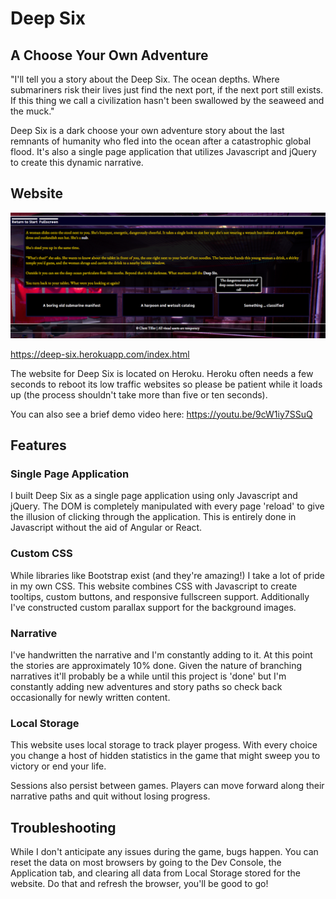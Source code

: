 # Deep Six
## A Choose Your Own Adventure

"I'll tell you a story about the Deep Six. The ocean depths. Where submariners risk their lives just find the next port, if the next port still exists. If this thing we call a civilization hasn't been swallowed by the seaweed and the muck."

Deep Six is a dark choose your own adventure story about the last remnants of humanity who fled into the ocean after a catastrophic global flood. It's also a single page application that utilizes Javascript and jQuery to create this dynamic narrative.

## Website


![Deep Six](/Assets/screenshot-page-zero.png)    

https://deep-six.herokuapp.com/index.html

The website for Deep Six is located on Heroku. Heroku often needs a few seconds to reboot its low traffic websites so please be patient while it loads up (the process shouldn't take more than five or ten seconds).

You can also see a brief demo video here: https://youtu.be/9cW1iy7SSuQ

## Features

### Single Page Application

I built Deep Six as a single page application using only Javascript and jQuery. The DOM is completely manipulated with every page 'reload' to give the illusion of clicking through the application. This is entirely done in Javascript without the aid of Angular or React.

### Custom CSS

While libraries like Bootstrap exist (and they're amazing!) I take a lot of pride in my own CSS. This website combines CSS with Javascript to create tooltips, custom buttons, and responsive fullscreen support. Additionally I've constructed custom parallax support for the background images.

### Narrative

I've handwritten the narrative and I'm constantly adding to it. At this point the stories are approximately 10% done. Given the nature of branching narratives it'll probably be a while until this project is 'done' but I'm constantly adding new adventures and story paths so check back occasionally for newly written content.

### Local Storage

This website uses local storage to track player progess. With every choice you change a host of hidden statistics in the game that might sweep you to victory or end your life.

Sessions also persist between games. Players can move forward along their narrative paths and quit without losing progress.

## Troubleshooting

While I don't anticipate any issues during the game, bugs happen. You can reset the data on most browsers by going to the Dev Console, the Application tab, and clearing all data from Local Storage stored for the website. Do that and refresh the browser, you'll be good to go!
